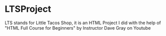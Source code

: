# LTSProject
LTS stands for Little Tacos Shop, it is an HTML Project I did with the help of "HTML Full Course for Beginners" by Instructor Dave Gray on Youtube 
